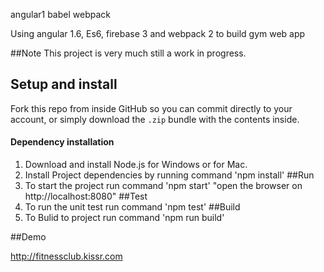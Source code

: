 angular1 babel webpack

Using angular 1.6, Es6, firebase 3 and webpack 2 to build gym web app 

##Note 
This project is very much still a work in progress.

## Setup and install

Fork this repo from inside GitHub so you can commit directly to your account, or simply download the `.zip` bundle with the contents inside.

#### Dependency installation

1. Download and install Node.js for Windows or for Mac.
2. Install Project dependencies by running command 'npm install'
##Run
3. To start the project run command 'npm start' "open the browser on http://localhost:8080"
##Test
4. To run the unit test run command 'npm test'
##Build
5. To Bulid to project run command 'npm run build'


##Demo 

http://fitnessclub.kissr.com
